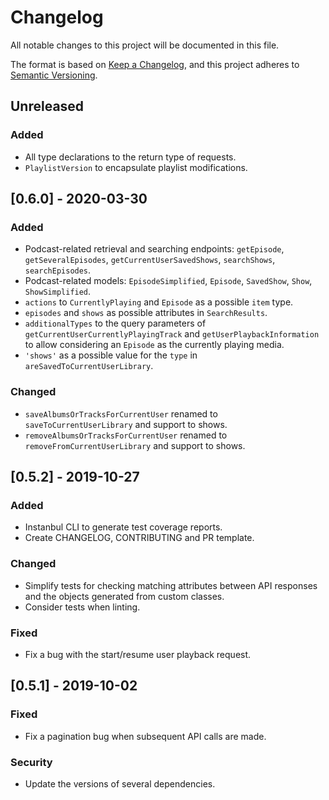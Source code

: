 # Changelog

All notable changes to this project will be documented in this file.

The format is based on [Keep a Changelog](https://keepachangelog.com/en/1.0.0/), and this project adheres to [Semantic Versioning](https://semver.org/spec/v2.0.0.html).

## Unreleased

### Added

-   All type declarations to the return type of requests.
-   `PlaylistVersion` to encapsulate playlist modifications.

## [0.6.0] - 2020-03-30

### Added

-   Podcast-related retrieval and searching endpoints: `getEpisode`, `getSeveralEpisodes`, `getCurrentUserSavedShows`, `searchShows`, `searchEpisodes`.
-   Podcast-related models: `EpisodeSimplified`, `Episode`, `SavedShow`, `Show`, `ShowSimplified`.
-   `actions` to `CurrentlyPlaying` and `Episode` as a possible `item` type.
-   `episodes` and `shows` as possible attributes in `SearchResults`.
-   `additionalTypes` to the query parameters of `getCurrentUserCurrentlyPlayingTrack` and `getUserPlaybackInformation` to allow considering an `Episode` as the currently playing media.
-   `'shows'` as a possible value for the `type` in `areSavedToCurrentUserLibrary`.

### Changed

-   `saveAlbumsOrTracksForCurrentUser` renamed to `saveToCurrentUserLibrary` and support to shows.
-   `removeAlbumsOrTracksForCurrentUser` renamed to `removeFromCurrentUserLibrary` and support to shows.

## [0.5.2] - 2019-10-27

### Added

-   Instanbul CLI to generate test coverage reports.
-   Create CHANGELOG, CONTRIBUTING and PR template.

### Changed

-   Simplify tests for checking matching attributes between API responses and the objects generated from custom classes.
-   Consider tests when linting.

### Fixed

-   Fix a bug with the start/resume user playback request.

## [0.5.1] - 2019-10-02

### Fixed

-   Fix a pagination bug when subsequent API calls are made.

### Security

-   Update the versions of several dependencies.
